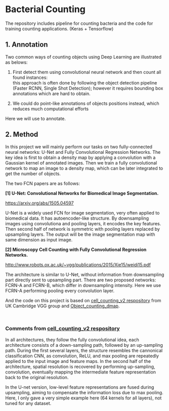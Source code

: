 # Bacterial Counting

The repository includes pipeline for counting bacteria and the code for training counting applications. (Keras + Tensorflow)

## 1. Annotation

Two common ways of counting objects using Deep Learning are illustrated as belows: <br>
1) First detect them using convolutional neural network and then count all found instances: <br>
this approach is often done by following the object detection pipeline (Faster RCNN, Single Shot Detection); however it requires bounding box annotations which are hard to obtain.

2) We could do point-like annotations of objects positions instead, which reduces much computational efforts

Here we will use to annotate.



## 2. Method

In this project we will mainly perform our tasks on two fully-connected neural networks: U-Net and Fully Convolutional Regression Networks. The key idea is first to obtain a density map by applying a convolution with a Gaussian kernel of annotated images. Then we train a fully convolutional network to map an image to a density map, which can be later integrated to get the number of objects.

The two FCN papers are as follows:

**[1] U-Net: Convolutional Networks for Biomedical Image Segmentation.**

https://arxiv.org/abs/1505.04597

U-Net is a widely used FCN for image segmentation, very often applied to biomedical data. It has autoencoder-like structure. By downsampling images using convolutiona and pooling layers, it encodes the key features. Then second half of network is symmetric with pooling layers replaced by upsampling layers. The output will be the image segmentation map with same dimension as input image.

**[2] Microscopy Cell Counting with Fully Convolutional Regression Networks.**

http://www.robots.ox.ac.uk/~vgg/publications/2015/Xie15/weidi15.pdf

The architecture is similar to U-Net, without information from downsampling part directly sent to upsampling part. There are two proposed networks: FCRN-A and FCRN-B, which differ in downsampling intensity. Here we use FCRN-A performing pooling every convolution layer.


And the code on this project is based on [cell_counting_v2 respository](https://github.com/WeidiXie/cell_counting_v2) from UK Cambridge VGG group and [Object_counting_dmap](https://github.com/NeuroSYS-pl/objects_counting_dmap).


<br>

### Comments from [cell_counting_v2 respository](https://github.com/WeidiXie/cell_counting_v2)
In all architectures, they follow the fully convolutional idea, 
each architecture consists of a down-sampling path, followed by an up-sampling path. 
During the first several layers, the structure resembles the cannonical classification CNN, as convolution,
ReLU, and max pooling are repeatedly applied to the input image and feature maps. 
In the second half of the architecture, spatial resolution is recovered by performing up-sampling, convolution, eventually mapping the intermediate feature representation back to the original resolution. 

In the U-net version, low-level feature representations are fused during upsampling, aiming to compensate the information loss due to max pooling. Here, I only gave a very simple example here (64 kernels for all layers), not tuned for any dataset.




